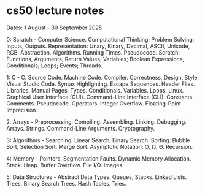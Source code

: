 # cs50 lecture notes

Dates: 1 August - 30 September 2025

0: Scratch - Computer Science. Computational Thinking. Problem Solving: Inputs, Outputs. Representation: Unary, Binary, Decimal, ASCII, Unicode, RGB. Abstraction. Algorithms. Running Times. Pseudocode. Scratch: Functions, Arguments, Return Values; Variables; Boolean Expressions, Conditionals; Loops; Events; Threads.

1: C - C. Source Code. Machine Code. Compiler. Correctness, Design, Style. Visual Studio Code. Syntax Highlighting. Escape Sequences. Header Files. Libraries. Manual Pages. Types. Conditionals. Variables. Loops. Linux. Graphical User Interface (GUI). Command-Line Interface (CLI). Constants. Comments. Pseudocode. Operators. Integer Overflow. Floating-Point Imprecision.

2: Arrays - Preprocessing. Compiling. Assembling. Linking. Debugging. Arrays. Strings. Command-Line Arguments. Cryptography.

3: Algorithms - Searching: Linear Search, Binary Search. Sorting: Bubble Sort, Selection Sort, Merge Sort. Asymptotic Notation: O, Ω, Θ. Recursion.

4: Memory - Pointers. Segmentation Faults. Dynamic Memory Allocation. Stack. Heap. Buffer Overflow. File I/O. Images.

5: Data Structures - Abstract Data Types. Queues, Stacks. Linked Lists. Trees, Binary Search Trees. Hash Tables. Tries.
